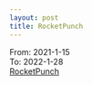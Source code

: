 ```yaml
---
layout: post
title: RocketPunch
---
```


From: 2021-1-15<br />
To: 2022-1-28<br />
[RocketPunch](https://www.rocketpunch.com/)<br />
